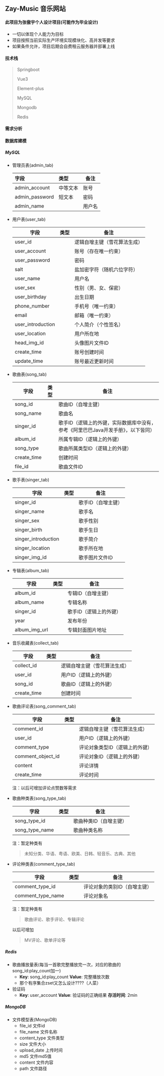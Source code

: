 ## Zay-Music 音乐网站

####  此项目为张傲宇个人设计项目(可能作为毕业设计)

- 一切以体现个人能力为目标
- 项目按照当前实际生产环境实现模块化、高并发等要求
- 如果条件允许，项目后期会自费租云服务器并部署上线

#### 技术栈

> Springboot
>
> Vue3
>
> Element-plus
>
> MySQL
>
> Mongodb
>
> Redis

#### 需求分析



#### 数据库建模
##### MySQL

- 管理员表(admin_tab)

  | 字段 | 类型 | 备注 |
  | :----- | :----- | ------ |
  | admin_account | 中等文本 | 账号 |
  | admin_password | 短文本 | 密码 |
  | admin_name |  | 用户名 |

- 用户表(user_tab)

  | 字段              | 类型 | 备注                         |
  | ----------------- | ---- | ---------------------------- |
  | user_id           |      | 逻辑自增主键（雪花算法生成） |
  | user_account      |      | 账号（存在唯一约束）         |
  | user_password     |      | 密码                         |
  | salt              |      | 盐加密字符（随机六位字符）   |
  | user_name         |      | 用户名                       |
  | user_sex          |      | 性别（男、女、保密）         |
  | user_birthday     |      | 出生日期                     |
  | phone_number      |      | 手机号（唯一约束）           |
  | email             |      | 邮箱（唯一约束）             |
  | user_introduction |      | 个人简介（个性签名）         |
  | user_location     |      | 用户所在地                   |
  | head_img_id       |      | 头像图片文件ID               |
  | create_time       |      | 账号创建时间                 |
  | update_time       |      | 账号最近更新时间             |

- 歌曲表(song_tab)
  
  | 字段        | 类型 | 备注                                                         |
  | ----------- | ---- | ------------------------------------------------------------ |
  | song_id     |      | 歌曲ID（自增主键）                                           |
  | song_name   |      | 歌曲名                                                       |
  | singer_id   |      | 歌手ID（逻辑上的外键，实际数据库中没有，参考《阿里巴巴Java开发手册》，以下皆同） |
  | album_id    |      | 所属专辑ID（逻辑上的外键）                                   |
  | song_type   |      | 歌曲所属类型ID（逻辑上的外键）                               |
  | create_time |      | 创建时间                                                     |
  | file_id     |      | 歌曲文件ID                                                   |
  
- 歌手表(singer_tab)
  
  | 字段                | 类型 | 备注               |
  | ------------------- | ---- | ------------------ |
  | singer_id           |      | 歌手ID（自增主键） |
  | singer_name         |      | 歌手名             |
  | singer_sex          |      | 歌手性别           |
  | singer_birth        |      | 歌手生日           |
  | singer_introduction |      | 歌手简介           |
  | singer_location     |      | 歌手所在地         |
  | singer_img_id       |      | 歌手图片文件ID     |
  
- 专辑表(album_tab)
  
  | 字段          | 类型 | 备注                   |
  | ------------- | ---- | ---------------------- |
  | album_id      |      | 专辑ID（自增主键）     |
  | album_name    |      | 专辑名称               |
  | singer_id     |      | 歌手ID（逻辑上的外键） |
  | year          |      | 发布年份               |
  | album_img_url |      | 专辑封面图片地址       |
  
- 音乐收藏表(collect_tab)
  
  | 字段        | 类型 | 备注                         |
  | ----------- | ---- | ---------------------------- |
  | collect_id  |      | 逻辑自增主键（雪花算法生成） |
  | user_id     |      | 用户ID（逻辑上的外键）       |
  | song_id     |      | 歌曲ID（逻辑上的外键）       |
  | create_time |      | 创建时间                     |
  
- 歌曲评论表(song_comment_tab)
  
  | 字段              | 类型 | 备注                           |
  | ----------------- | ---- | ------------------------------ |
  | comment_id        |      | 逻辑自增主键（雪花算法生成）   |
  | user_id           |      | 用户ID（逻辑上的外键）         |
  | comment_type      |      | 评论对象类型ID（逻辑上的外键） |
  | comment_object_id |      | 评论对象ID（逻辑上的外键）     |
  | content           |      | 评论详情                       |
  | create_time       |      | 评论时间                       |
  
  注：以后可增加评论点赞数等需求
  
- 歌曲种类表(song_type_tab)
  
  | 字段           | 类型 | 备注                   |
  | -------------- | ---- | ---------------------- |
  | song_type_id   |      | 歌曲种类ID（自增主键） |
  | song_type_name |      | 歌曲种类名称           |
  
  注：暂定种类有
  
  > 未知分类、华语、粤语、欧美、日韩、轻音乐、古典、其他 
  
- 评论种类表(comment_type_tab)

  | 字段              | 类型 | 备注                         |
  | ----------------- | ---- | ---------------------------- |
  | comment_type_id   |      | 评论对象的类别ID（自增主键） |
  | comment_type_name |      | 评论对象名                   |

  注：暂定种类有

  > 歌曲评论、歌手评论、专辑评论

  以后可增加

  > MV评论、歌单评论等

##### Redis

- 歌曲播放量表(每当一首歌完整播放完一次，对应的歌曲的song_id:play_count加一)
  - **Key**: song_id:play_count **Value**:  完整播放次数
  - 那个有序集合zset又怎么设计????（人菜）
- 验证码
  - **Key**: user_account **Value**: 验证码的正确结果 **存活时间**: 2min

##### MongoDB

- 文件模型表(MongoDB)
  - file_id 文件id
  - file_name 文件名称
  - content_type 文件类型
  - size 文件大小
  - upload_date 上传时间
  - md5 文件md5值
  - content 文件内容
  - path 文件路径
